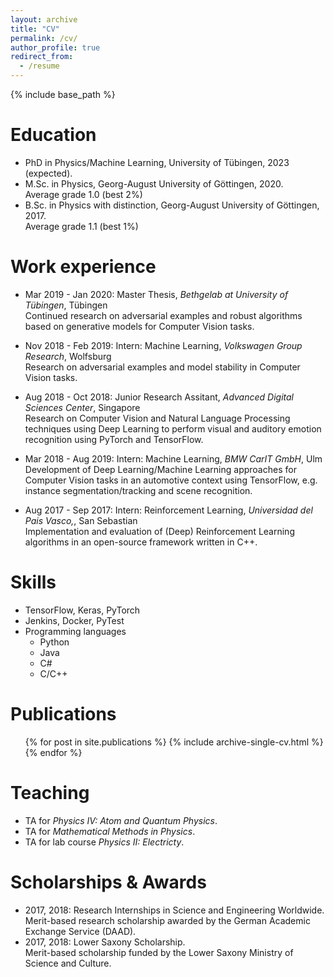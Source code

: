 ```yaml
---
layout: archive
title: "CV"
permalink: /cv/
author_profile: true
redirect_from:
  - /resume
---
```


{% include base_path %}

Education
======
* <span class="cv-highlight">PhD</span> in Physics/Machine Learning, University of Tübingen, 2023 (expected). <br>
* <span class="cv-highlight">M.Sc.</span> in Physics, Georg-August University of Göttingen, 2020. <br>
  Average grade 1.0 (best 2%)
* <span class="cv-highlight">B.Sc.</span> in Physics with distinction, Georg-August University of Göttingen, 2017. <br>
  Average grade 1.1 (best 1%)




Work experience
======
* <span class="cv-year">Mar 2019 - Jan 2020</span>: <span class="cv-highlight">Master Thesis</span>, *Bethgelab at University of Tübingen*, Tübingen <br>
Continued research on adversarial examples and robust algorithms based on generative models for Computer Vision tasks.
  
* <span class="cv-year">Nov 2018 - Feb 2019</span>: <span class="cv-highlight">Intern: Machine Learning</span>, *Volkswagen Group Research*, Wolfsburg <br>
Research on adversarial examples and model stability in Computer Vision tasks.
  
* <span class="cv-year">Aug 2018 - Oct 2018</span>: <span class="cv-highlight">Junior Research Assitant</span>, *Advanced Digital Sciences Center*, Singapore <br>
Research on Computer Vision and Natural Language Processing techniques using Deep Learning to perform visual and auditory emotion recognition using PyTorch and TensorFlow.

* <span class="cv-year">Mar 2018 - Aug 2019</span>: <span class="cv-highlight">Intern: Machine Learning</span>, *BMW CarIT GmbH*, Ulm <br>
Development of Deep Learning/Machine Learning approaches for Computer Vision tasks in an automotive context using TensorFlow, e.g. instance segmentation/tracking and scene recognition.
  
* <span class="cv-year">Aug 2017 - Sep 2017</span>: <span class="cv-highlight">Intern: Reinforcement Learning</span>, *Universidad del Pais Vasco,*, San Sebastian <br>
Implementation and evaluation of (Deep) Reinforcement Learning algorithms in an open-source framework written in C++.

Skills
======
* TensorFlow, Keras, PyTorch
* Jenkins, Docker, PyTest
* Programming languages
  * Python
  * Java
  * C#
  * C/C++

Publications
======
  <ul>{% for post in site.publications %}
    {% include archive-single-cv.html %}
  {% endfor %}</ul>
  
  
Teaching
======
  * TA for *Physics IV: Atom and Quantum Physics*.
  * TA for *Mathematical Methods in Physics*.
  * TA for lab course *Physics II: Electricty*.
  
Scholarships & Awards
======
* 2017, 2018: Research Internships in Science and Engineering Worldwide. <br>
Merit-based research scholarship awarded by the German Academic Exchange Service (DAAD).
* 2017, 2018: Lower Saxony Scholarship. <br>
Merit-based scholarship funded by the Lower Saxony Ministry of Science and Culture.
